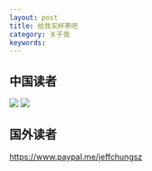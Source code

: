 ```yaml
---
layout: post
title: 给我买杯茶吧
category: 关于我
keywords:
---
```


## 中国读者

![ ](http://jeff-chung.com/blog_accessary/blog_images/support-me/zfb.jpg)
![ ](http://jeff-chung.com/blog_accessary/blog_images/support-me/wechat.png)

## 国外读者

https://www.paypal.me/jeffchungsz
